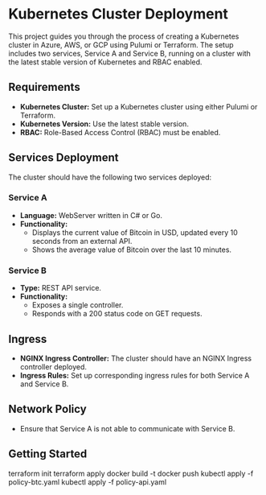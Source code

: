 # Kubernetes Cluster Deployment

This project guides you through the process of creating a Kubernetes cluster in Azure, AWS, or GCP using Pulumi or Terraform. The setup includes two services, Service A and Service B, running on a cluster with the latest stable version of Kubernetes and RBAC enabled.

## Requirements

- **Kubernetes Cluster:** Set up a Kubernetes cluster using either Pulumi or Terraform.
- **Kubernetes Version:** Use the latest stable version.
- **RBAC:** Role-Based Access Control (RBAC) must be enabled.

## Services Deployment

The cluster should have the following two services deployed:

### Service A

- **Language:** WebServer written in C# or Go.
- **Functionality:**
  - Displays the current value of Bitcoin in USD, updated every 10 seconds from an external API.
  - Shows the average value of Bitcoin over the last 10 minutes.

### Service B

- **Type:** REST API service.
- **Functionality:**
  - Exposes a single controller.
  - Responds with a 200 status code on GET requests.

## Ingress

- **NGINX Ingress Controller:** The cluster should have an NGINX Ingress controller deployed.
- **Ingress Rules:** Set up corresponding ingress rules for both Service A and Service B.

## Network Policy

- Ensure that Service A is not able to communicate with Service B.

## Getting Started

terraform init
terraform apply
docker build -t 
docker push 
kubectl apply -f policy-btc.yaml
kubectl apply -f policy-api.yaml


